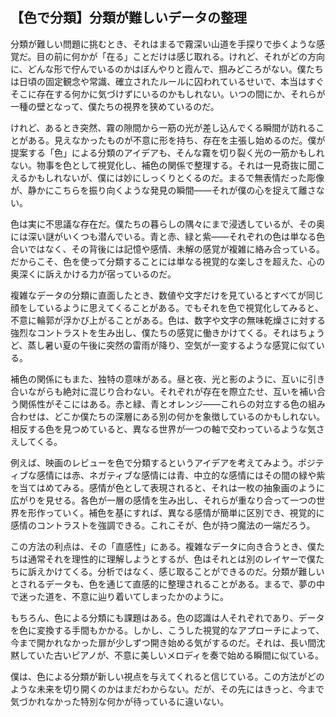 ## 【色で分類】分類が難しいデータの整理

分類が難しい問題に挑むとき、それはまるで霧深い山道を手探りで歩くような感覚だ。目の前に何かが「在る」ことだけは感じ取れる。けれど、それがどの方向に、どんな形で佇んでいるのかはぼんやりと霞んで、掴みどころがない。僕たちは日頃の固定観念や常識、確立されたルールに囚われているせいで、本当はすぐそこに存在する何かに気づけずにいるのかもしれない。いつの間にか、それらが一種の壁となって、僕たちの視界を狭めているのだ。

けれど、あるとき突然、霧の隙間から一筋の光が差し込んでくる瞬間が訪れることがある。見えなかったものが不意に形を持ち、存在を主張し始めるのだ。僕が提案する「色」による分類のアイデアも、そんな霧を切り裂く光の一筋かもしれない。物事を色として視覚化し、補色の関係で整理する。それは一見奇抜に聞こえるかもしれないが、僕には妙にしっくりとくるのだ。まるで無表情だった彫像が、静かにこちらを振り向くような発見の瞬間――それが僕の心を捉えて離さない。

色は実に不思議な存在だ。僕たちの暮らしの隅々にまで浸透しているが、その奥には深い謎がいくつも潜んでいる。青と赤、緑と紫――それぞれの色は単なる色合いではなく、その背後には記憶や感情、未解の感覚が複雑に絡み合っている。だからこそ、色を使って分類することには単なる視覚的な楽しさを超えた、心の奥深くに訴えかける力が宿っているのだ。

複雑なデータの分類に直面したとき、数値や文字だけを見ているとすべてが同じ顔をしているように思えてくることがある。でもそれを色で視覚化してみると、不意に輪郭が浮かび上がることがある。色は、数字や文字の無味乾燥さに対する強烈なコントラストを生み出し、僕たちの感覚に働きかけてくる。それはちょうど、蒸し暑い夏の午後に突然の雷雨が降り、空気が一変するような感覚に似ている。

補色の関係にもまた、独特の意味がある。昼と夜、光と影のように、互いに引き合いながらも絶対に混じり合わない。それぞれが存在を際立たせ、互いを補い合う関係性がそこにはある。赤と緑、青とオレンジ――これらの対立する色の組み合わせは、どこか僕たちの深層にある別の何かを象徴しているのかもしれない。相反する色を見つめていると、異なる世界が一つの軸で交わっているような気さえしてくる。

例えば、映画のレビューを色で分類するというアイデアを考えてみよう。ポジティブな感情には赤、ネガティブな感情には青、中立的な感情にはその間の緑や紫を当てはめてみる。感情が色として表現されると、それは一枚の抽象画のように広がりを見せる。各色が一層の感情を生み出し、それらが重なり合って一つの世界を形作っていく。補色を基にすれば、異なる感情が簡単に区別でき、視覚的に感情のコントラストを強調できる。これこそが、色が持つ魔法の一端だろう。

この方法の利点は、その「直感性」にある。複雑なデータに向き合うとき、僕たちは通常それを理性的に理解しようとするが、色はそれとは別のレイヤーで僕たちに訴えかけてくる。分析ではなく、感じ取ることができるのだ。分類が難しいとされるデータも、色を通じて直感的に整理されることがある。まるで、夢の中で迷った道を、不意に辿り着いてしまったかのように。

もちろん、色による分類にも課題はある。色の認識は人それぞれであり、データを色に変換する手間もかかる。しかし、こうした視覚的なアプローチによって、今まで開かれなかった扉が少しずつ開き始める気がするのだ。それは、長い間沈黙していた古いピアノが、不意に美しいメロディを奏で始める瞬間に似ている。

僕は、色による分類が新しい視点を与えてくれると信じている。この方法がどのような未来を切り開くのかはまだわからない。だが、その先にはきっと、今まで気づかれなかった特別な何かが待っているに違いない。